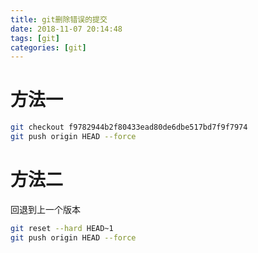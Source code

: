 ```yaml
---
title: git删除错误的提交
date: 2018-11-07 20:14:48
tags: [git]
categories: [git]
---
```


# 方法一

```bash
git checkout f9782944b2f80433ead80de6dbe517bd7f9f7974
git push origin HEAD --force
```

# 方法二

回退到上一个版本

```bash
git reset --hard HEAD~1
git push origin HEAD --force
```